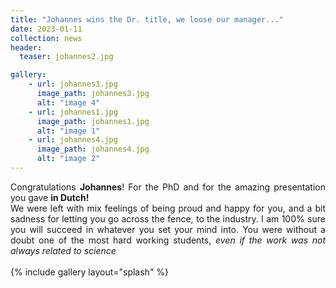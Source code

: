 ```yaml
---
title: "Johannes wins the Dr. title, we loose our manager..."
date: 2023-01-11
collection: news
header:
  teaser: johannes2.jpg

gallery:
    - url: johannes3.jpg
      image_path: johannes3.jpg
      alt: "image 4"
    - url: johannes1.jpg
      image_path: johannes1.jpg
      alt: "image 1"
    - url: johannes4.jpg
      image_path: johannes4.jpg
      alt: "image 2"
---
```


<p align= "justify">
Congratulations <b>Johannes</b>! For the PhD and for the amazing presentation you gave <b>in Dutch!</b>
<br>
We were left with mix feelings of being proud and happy for you, and a bit sadness for letting you go across the fence, to the industry. I am 100% sure you will succeed in whatever you set your mind into. You were without a doubt one of the most hard working students, <i>even if the work was not always related to science </i>
<br>

<br>
{% include gallery layout="splash" %}
